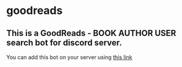 # goodreads
## This is a GoodReads - BOOK AUTHOR USER search bot for discord server.
You can add this bot on your server using <a href="https://bit.ly/305CY1c">this link</a>
